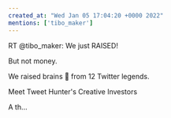 ```yaml
---
created_at: "Wed Jan 05 17:04:20 +0000 2022"
mentions: ['tibo_maker']
---
```


RT @tibo_maker: We just RAISED!

But not money.

We raised brains 🧠  from 12 Twitter legends.

Meet Tweet Hunter's Creative Investors

A th…